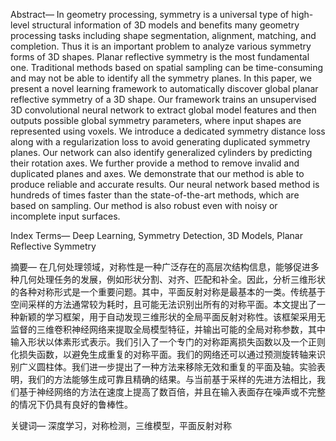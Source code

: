 Abstract—
In geometry processing, symmetry is a universal type of high-level structural information of 3D models and benefits many geometry processing tasks including shape segmentation, alignment, matching, and completion. Thus it is an important problem to analyze various symmetry forms of 3D shapes. Planar reflective symmetry is the most fundamental one. Traditional methods based on spatial sampling can be time-consuming and may not be able to identify all the symmetry planes. In this paper, we present a novel learning framework to automatically discover global planar reflective symmetry of a 3D shape. Our framework trains an unsupervised 3D convolutional neural network to extract global model features and then outputs possible global symmetry parameters, where input shapes are represented using voxels. We introduce a dedicated symmetry distance loss along with a regularization loss to avoid generating duplicated symmetry planes. Our network can also identify generalized cylinders by predicting their rotation axes. We further provide a method to remove invalid and duplicated planes and axes. We demonstrate that our method is able to produce reliable and accurate results. Our neural network based method is hundreds of times faster than the state-of-the-art methods, which are based on sampling. Our method is also robust even with noisy or incomplete input surfaces.

Index Terms— Deep Learning, Symmetry Detection, 3D Models, Planar Reflective Symmetry

摘要—
在几何处理领域，对称性是一种广泛存在的高层次结构信息，能够促进多种几何处理任务的发展，例如形状分割、对齐、匹配和补全。因此，分析三维形状的各种对称形式是一个重要问题。其中，平面反射对称是最基本的一类。传统基于空间采样的方法通常较为耗时，且可能无法识别出所有的对称平面。本文提出了一种新颖的学习框架，用于自动发现三维形状的全局平面反射对称性。该框架采用无监督的三维卷积神经网络来提取全局模型特征，并输出可能的全局对称参数，其中输入形状以体素形式表示。我们引入了一个专门的对称距离损失函数以及一个正则化损失函数，以避免生成重复的对称平面。我们的网络还可以通过预测旋转轴来识别广义圆柱体。我们进一步提出了一种方法来移除无效和重复的平面及轴。实验表明，我们的方法能够生成可靠且精确的结果。与当前基于采样的先进方法相比，我们基于神经网络的方法在速度上提高了数百倍，并且在输入表面存在噪声或不完整的情况下仍具有良好的鲁棒性。

关键词— 深度学习，对称检测，三维模型，平面反射对称

